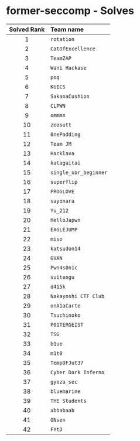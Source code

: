 # former-seccomp - Solves
| Solved Rank | Team name |
|:-----------:|:----------|
| 1 | `rotation` |
| 2 | `CatOfExcellence` |
| 3 | `TeamZAP` |
| 4 | `Wani Hackase` |
| 5 | `poq` |
| 6 | `KUICS` |
| 7 | `SakanaCushion` |
| 8 | `CLPWN` |
| 9 | `ommmn` |
| 10 | `zeosutt` |
| 11 | `0nePadding` |
| 12 | `Team JM` |
| 13 | `Hacklava` |
| 14 | `katagaitai` |
| 15 | `single_xor_beginner` |
| 16 | `superflip` |
| 17 | `PROGLOVE` |
| 18 | `sayonara` |
| 19 | `Yu_212` |
| 20 | `HelloJapwn` |
| 21 | `EAGLEJUMP` |
| 22 | `miso` |
| 23 | `katsudon14` |
| 24 | `GVAN` |
| 25 | `Pwn4s0n1c` |
| 26 | `suitengu` |
| 27 | `d415k` |
| 28 | `Nakayoshi CTF Club` |
| 29 | `onA1aCarte` |
| 30 | `Tsuchinoko` |
| 31 | `P01TERGEIST` |
| 32 | `TSG` |
| 33 | `b1ue` |
| 34 | `m1t0` |
| 35 | `TempOFJut37` |
| 36 | `Cyber Dark Inferno` |
| 37 | `gyoza_sec` |
| 38 | `bluemarine` |
| 39 | `THE Students` |
| 40 | `abbabaab` |
| 41 | `ONsen` |
| 42 | `FYtD` |